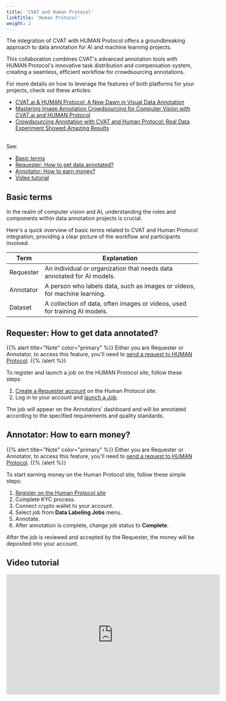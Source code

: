 ```yaml
---
title: 'CVAT and Human Protocol'
linkTitle: 'Human Protocol'
weight: 2
---
```


The integration of CVAT with HUMAN Protocol offers a groundbreaking approach to data annotation
for AI and machine learning projects.

This collaboration combines CVAT's advanced annotation tools with HUMAN Protocol's
innovative task distribution and compensation system, creating a seamless,
efficient workflow for crowdsourcing annotations.

For more details on how to leverage the features of both platforms
for your projects, check out these articles:

<!--lint disable maximum-line-length-->

- [CVAT.ai & HUMAN Protocol: A New Dawn in Visual Data Annotation](https://www.cvat.ai/post/cvat-ai-human-protocol-a-new-dawn-in-visual-data-annotation)
- [Mastering Image Annotation Crowdsourcing for Computer Vision with CVAT.ai and HUMAN Protocol](https://www.cvat.ai/post/crowdsourcing-annotation-cvat-human-protocol)
- [Crowdsourcing Annotation with CVAT and Human Protocol: Real Data Experiment Showed Amazing Results](https://www.cvat.ai/post/crowdsource-annotations-with-cvat-and-human-protocol)
<!--lint enable maximum-line-length-->

<br>
See:

- [Basic terms](#basic-terms)
- [Requester: How to get data annotated?](#requester-how-to-get-data-annotated)
- [Annotator: How to earn money?](#annotator-how-to-earn-money)
- [Video tutorial](#video-tutorial)

## Basic terms

In the realm of computer vision and AI, understanding the roles and components within data
annotation projects is crucial.

Here's a quick overview of basic terms related to CVAT and Human Protocol
integration, providing a clear picture of the workflow and participants involved.

<!--lint disable maximum-line-length-->

| Term      | Explanation                                                                |
| --------- | -------------------------------------------------------------------------- |
| Requester | An individual or organization that needs data annotated for AI models.     |
| Annotator | A person who labels data, such as images or videos, for machine learning.  |
| Dataset   | A collection of data, often images or videos, used for training AI models. |

<!--lint enable maximum-line-length-->

## Requester: How to get data annotated?

{{% alert title="Note" color="primary" %}}
Either you are Requester or Annotator,
to access this feature, you'll need to [send a request to HUMAN Protocol](mailto:app@humanprotocol.org).
{{% /alert %}}

To register and launch a job on the HUMAN Protocol site, follow these steps:

1. [Create a Requester account](https://docs.humanprotocol.org/human-tech-docs/job-launcher/user-guide/signup)
   on the Human Protocol site.
2. Log in to your account and [launch a Job](https://docs.humanprotocol.org/human-tech-docs/job-launcher/user-guide/launch-jobs/fortune).

The job will appear on the Annotators' dashboard and will be
annotated according to the specified requirements and quality standards.

## Annotator: How to earn money?

{{% alert title="Note" color="primary" %}}
Either you are Requester or Annotator,
to access this feature, you'll need to [send a request to HUMAN Protocol](mailto:app@humanprotocol.org).
{{% /alert %}}

To start earning money on the Human Protocol site, follow these simple steps:

1. [Register on the Human Protocol site](https://app.humanprotocol.org/)
2. Complete KYC process.
3. Connect crypto wallet to your account.
4. Select job from **Data Labeling Jobs** menu.
5. Annotate.
6. After annotation is complete, change job status to **Complete**.

After the job is reviewed and accepted by the Requester,
the money will be deposited into your account.

## Video tutorial

<!--lint disable maximum-line-length-->

<iframe width="560" height="315" src="https://www.youtube.com/embed/XHQ25vhx0xE?si=6q2KVLfK2Tg62Xyj" title="YouTube video player" frameborder="0" allow="accelerometer; autoplay; clipboard-write; encrypted-media; gyroscope; picture-in-picture; web-share" allowfullscreen></iframe>

<!--lint enable maximum-line-length-->

